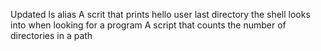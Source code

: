 Updated ls alias
A scrit that prints hello user
last directory the shell looks into when looking for a program
A script that counts the number of directories in a path
